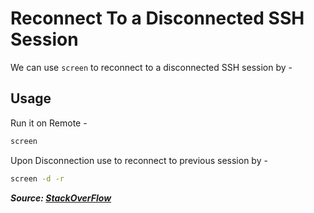 # Reconnect To a Disconnected SSH Session

We can use `screen` to reconnect to a disconnected SSH session by -

## Usage

Run it on Remote -

```bash
screen
```

Upon Disconnection use to reconnect to previous session by -

```bash
screen -d -r
```

**_Source: [StackOverFlow](https://serverfault.com/a/19646)_**
